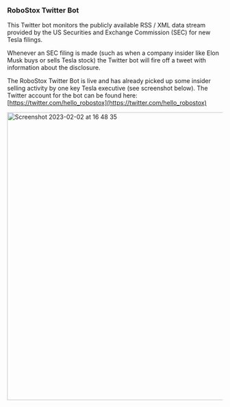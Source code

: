 ### RoboStox Twitter Bot

This Twitter bot monitors the publicly available RSS / XML data stream provided by the US Securities and Exchange Commission (SEC) for new Tesla filings.

Whenever an SEC filing is made (such as when a company insider like Elon Musk buys or sells Tesla stock) the Twitter bot will fire off a tweet with information about the disclosure.

The RoboStox Twitter Bot is live and has already picked up some insider selling activity by one key Tesla executive (see screenshot below). The Twitter account for the bot can be found here: [https://twitter.com/hello_robostox](https://twitter.com/hello_robostox)

<img width="671" alt="Screenshot 2023-02-02 at 16 48 35" src="https://user-images.githubusercontent.com/4712052/216388503-1586ae7f-04b2-4336-ab46-5b3c2520b33c.png">


